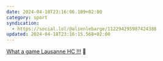 ```yaml
---
date: 2024-04-18T23:16:06.109+02:00
category: sport
syndication:
  - https://social.lol/@alienlebarge/112294295987424386
updated: 2024-04-18T23:16:15.568+02:00
---
```


[What a game Lausanne HC !!!](https://www.instagram.com/p/C56o_tKrYUp/?igsh=MWo5eHN2ZnhwNHo0dA== "Lausanne HC wins again Zuerich SC in the play-off final on Instagram") 🎉
